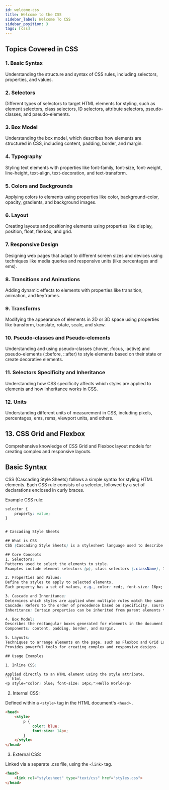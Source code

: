 ```yaml
---
id: welcome-css
title: Welcome to the CSS
sidebar_label: Welcome To CSS
sidebar_position: 3
tags: [css]
---
```


## Topics Covered in CSS

### 1. Basic Syntax
Understanding the structure and syntax of CSS rules, including selectors, properties, and values.

### 2. Selectors
Different types of selectors to target HTML elements for styling, such as element selectors, class selectors, ID selectors, attribute selectors, pseudo-classes, and pseudo-elements.

### 3. Box Model
Understanding the box model, which describes how elements are structured in CSS, including content, padding, border, and margin.

### 4. Typography
Styling text elements with properties like font-family, font-size, font-weight, line-height, text-align, text-decoration, and text-transform.

### 5. Colors and Backgrounds
Applying colors to elements using properties like color, background-color, opacity, gradients, and background images.

### 6. Layout
Creating layouts and positioning elements using properties like display, position, float, flexbox, and grid.

### 7. Responsive Design
Designing web pages that adapt to different screen sizes and devices using techniques like media queries and responsive units (like percentages and ems).

### 8. Transitions and Animations
Adding dynamic effects to elements with properties like transition, animation, and keyframes.

### 9. Transforms
Modifying the appearance of elements in 2D or 3D space using properties like transform, translate, rotate, scale, and skew.

### 10. Pseudo-classes and Pseudo-elements
Understanding and using pseudo-classes (:hover, :focus, :active) and pseudo-elements (::before, ::after) to style elements based on their state or create decorative elements.

### 11. Selectors Specificity and Inheritance
Understanding how CSS specificity affects which styles are applied to elements and how inheritance works in CSS.

### 12. Units
Understanding different units of measurement in CSS, including pixels, percentages, ems, rems, viewport units, and others.



## 13. CSS Grid and Flexbox
Comprehensive knowledge of CSS Grid and Flexbox layout models for creating complex and responsive layouts.


## Basic Syntax

CSS (Cascading Style Sheets) follows a simple syntax for styling HTML elements. Each CSS rule consists of a selector, followed by a set of declarations enclosed in curly braces.

Example CSS rule:

```css
selector {
    property: value;
}


# Cascading Style Sheets

## What is CSS
CSS (Cascading Style Sheets) is a stylesheet language used to describe the presentation of a document written in HTML or XML. CSS defines how elements should be rendered on screen, on paper, in speech, or on other media.

## Core Concepts
1. Selectors:
Patterns used to select the elements to style.
Examples include element selectors (p), class selectors (.className), ID selectors (#idName), and attribute selectors ([attribute]).

2. Properties and Values:
Define the styles to apply to selected elements.
Each property has a set of values, e.g., color: red;, font-size: 16px;.

3. Cascade and Inheritance:
Determines which styles are applied when multiple rules match the same element.
Cascade: Refers to the order of precedence based on specificity, source order, and importance.
Inheritance: Certain properties can be inherited from parent elements to children, simplifying styling.

4. Box Model:
Describes the rectangular boxes generated for elements in the document tree.
Components: content, padding, border, and margin.

5. Layouts:
Techniques to arrange elements on the page, such as Flexbox and Grid Layout.
Provides powerful tools for creating complex and responsive designs.

## Usage Examples

1. Inline CSS:

Applied directly to an HTML element using the style attribute.
```html
<p style="color: blue; font-size: 14px;">Hello World</p>
```

2. Internal CSS:

Defined within a `<style>` tag in the HTML document's `<head>` .

```html
<head>
    <style>
        p {
            color: blue;
            font-size: 14px;
        }
    </style>
</head>
```

3. External CSS:

Linked via a separate .css file, using the `<link>`  tag.

```html
<head>
    <link rel="stylesheet" type="text/css" href="styles.css">
</head>
```

